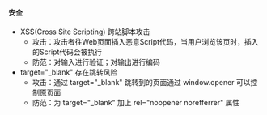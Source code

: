 #### 安全
- XSS(Cross Site Scripting) 跨站脚本攻击
  - 攻击：攻击者往Web页面插入恶意Script代码，当用户浏览该页时，插入的Script代码会被执行
  - 防范：对输入进行验证；对输出进行编码
- target="_blank" 存在跳转风险
  - 攻击：通过 target="_blank" 跳转到的页面通过 window.opener 可以控制原页面
  - 防范：为 target="_blank" 加上 rel="noopener norefferrer" 属性